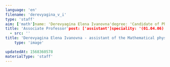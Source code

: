 ```yaml
---
language: 'en'
filename: 'derevyagina_v_i'
type: 'staff'
aim: ['math']name: 'Derevyagina Elena Ivanovna'degree: 'Candidate of Physico-Mathematical Sciences'
title: 'Associate Professor'post: ['assistant']speciality: '(01.04.06) Acoustics'contacts: []avatar:
  - src: ''
title: 'Derevyagina Elena Ivanovna - assistant of the Mathematical physics Department'
    type: 'image'

updatedAt: 1568360578
materialType: 'staff'
---
```


